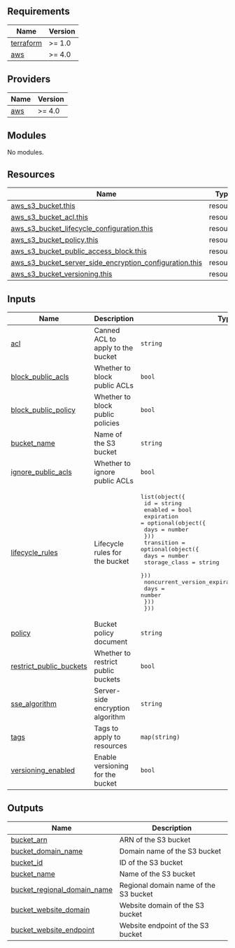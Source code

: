 <!-- BEGIN_TF_DOCS -->
## Requirements

| Name | Version |
|------|---------|
| <a name="requirement_terraform"></a> [terraform](#requirement\_terraform) | >= 1.0 |
| <a name="requirement_aws"></a> [aws](#requirement\_aws) | >= 4.0 |

## Providers

| Name | Version |
|------|---------|
| <a name="provider_aws"></a> [aws](#provider\_aws) | >= 4.0 |

## Modules

No modules.

## Resources

| Name | Type |
|------|------|
| [aws_s3_bucket.this](https://registry.terraform.io/providers/hashicorp/aws/latest/docs/resources/s3_bucket) | resource |
| [aws_s3_bucket_acl.this](https://registry.terraform.io/providers/hashicorp/aws/latest/docs/resources/s3_bucket_acl) | resource |
| [aws_s3_bucket_lifecycle_configuration.this](https://registry.terraform.io/providers/hashicorp/aws/latest/docs/resources/s3_bucket_lifecycle_configuration) | resource |
| [aws_s3_bucket_policy.this](https://registry.terraform.io/providers/hashicorp/aws/latest/docs/resources/s3_bucket_policy) | resource |
| [aws_s3_bucket_public_access_block.this](https://registry.terraform.io/providers/hashicorp/aws/latest/docs/resources/s3_bucket_public_access_block) | resource |
| [aws_s3_bucket_server_side_encryption_configuration.this](https://registry.terraform.io/providers/hashicorp/aws/latest/docs/resources/s3_bucket_server_side_encryption_configuration) | resource |
| [aws_s3_bucket_versioning.this](https://registry.terraform.io/providers/hashicorp/aws/latest/docs/resources/s3_bucket_versioning) | resource |

## Inputs

| Name | Description | Type | Default | Required |
|------|-------------|------|---------|:--------:|
| <a name="input_acl"></a> [acl](#input\_acl) | Canned ACL to apply to the bucket | `string` | `"private"` | no |
| <a name="input_block_public_acls"></a> [block\_public\_acls](#input\_block\_public\_acls) | Whether to block public ACLs | `bool` | `true` | no |
| <a name="input_block_public_policy"></a> [block\_public\_policy](#input\_block\_public\_policy) | Whether to block public policies | `bool` | `true` | no |
| <a name="input_bucket_name"></a> [bucket\_name](#input\_bucket\_name) | Name of the S3 bucket | `string` | n/a | yes |
| <a name="input_ignore_public_acls"></a> [ignore\_public\_acls](#input\_ignore\_public\_acls) | Whether to ignore public ACLs | `bool` | `true` | no |
| <a name="input_lifecycle_rules"></a> [lifecycle\_rules](#input\_lifecycle\_rules) | Lifecycle rules for the bucket | <pre>list(object({<br>    id                        = string<br>    enabled                   = bool<br>    expiration                = optional(object({<br>      days = number<br>    }))<br>    transition                = optional(object({<br>      days          = number<br>      storage_class = string<br>    }))<br>    noncurrent_version_expiration = optional(object({<br>      days = number<br>    }))<br>  }))</pre> | `[]` | no |
| <a name="input_policy"></a> [policy](#input\_policy) | Bucket policy document | `string` | `null` | no |
| <a name="input_restrict_public_buckets"></a> [restrict\_public\_buckets](#input\_restrict\_public\_buckets) | Whether to restrict public buckets | `bool` | `true` | no |
| <a name="input_sse_algorithm"></a> [sse\_algorithm](#input\_sse\_algorithm) | Server-side encryption algorithm | `string` | `"AES256"` | no |
| <a name="input_tags"></a> [tags](#input\_tags) | Tags to apply to resources | `map(string)` | `{}` | no |
| <a name="input_versioning_enabled"></a> [versioning\_enabled](#input\_versioning\_enabled) | Enable versioning for the bucket | `bool` | `true` | no |

## Outputs

| Name | Description |
|------|-------------|
| <a name="output_bucket_arn"></a> [bucket\_arn](#output\_bucket\_arn) | ARN of the S3 bucket |
| <a name="output_bucket_domain_name"></a> [bucket\_domain\_name](#output\_bucket\_domain\_name) | Domain name of the S3 bucket |
| <a name="output_bucket_id"></a> [bucket\_id](#output\_bucket\_id) | ID of the S3 bucket |
| <a name="output_bucket_name"></a> [bucket\_name](#output\_bucket\_name) | Name of the S3 bucket |
| <a name="output_bucket_regional_domain_name"></a> [bucket\_regional\_domain\_name](#output\_bucket\_regional\_domain\_name) | Regional domain name of the S3 bucket |
| <a name="output_bucket_website_domain"></a> [bucket\_website\_domain](#output\_bucket\_website\_domain) | Website domain of the S3 bucket |
| <a name="output_bucket_website_endpoint"></a> [bucket\_website\_endpoint](#output\_bucket\_website\_endpoint) | Website endpoint of the S3 bucket |
<!-- END_TF_DOCS -->